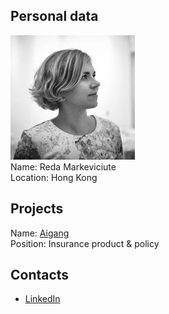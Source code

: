 ## Personal data
![markeviciute photo](photo/reda_markeviciute.jpg)  
Name: Reda Markeviciute  
Location: Hong Kong
## Projects 
Name: [Aigang](../projects/aigang.md)  
Position: Insurance product & policy
## Contacts
* [LinkedIn](https://www.linkedin.com/in/redamarkeviciute/)    
